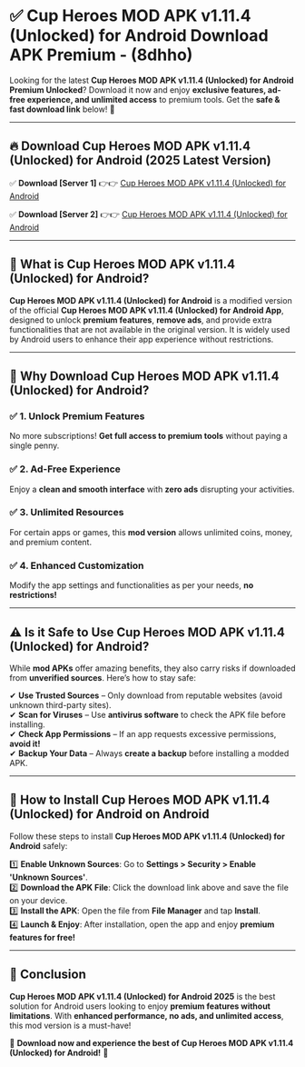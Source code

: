 
# ✅ Cup Heroes MOD APK v1.11.4 (Unlocked) for Android Download APK Premium -  (8dhho) 

Looking for the latest **Cup Heroes MOD APK v1.11.4 (Unlocked) for Android Premium Unlocked**? Download it now and enjoy **exclusive features, ad-free experience, and unlimited access** to premium tools. Get the **safe & fast download link** below! 🚀

---

## 🔥 Download Cup Heroes MOD APK v1.11.4 (Unlocked) for Android (2025 Latest Version)

✅ **Download [Server 1]** 👉👉 [Cup Heroes MOD APK v1.11.4 (Unlocked) for Android ](https://apkcomod.com?title=Cup_Heroes_MOD_APK_v1.11.4_(Unlocked)_for_Android)  

✅ **Download [Server 2]** 👉👉 [Cup Heroes MOD APK v1.11.4 (Unlocked) for Android ](https://apkcomod.com?title=Cup_Heroes_MOD_APK_v1.11.4_(Unlocked)_for_Android)  


---

## 📌 What is Cup Heroes MOD APK v1.11.4 (Unlocked) for Android?

**Cup Heroes MOD APK v1.11.4 (Unlocked) for Android** is a modified version of the official **Cup Heroes MOD APK v1.11.4 (Unlocked) for Android App**, designed to unlock **premium features**, **remove ads**, and provide extra functionalities that are not available in the original version. It is widely used by Android users to enhance their app experience without restrictions.

---

## 🌟 Why Download Cup Heroes MOD APK v1.11.4 (Unlocked) for Android?

### ✅ 1. Unlock Premium Features
No more subscriptions! **Get full access to premium tools** without paying a single penny.

### ✅ 2. Ad-Free Experience
Enjoy a **clean and smooth interface** with **zero ads** disrupting your activities.

### ✅ 3. Unlimited Resources
For certain apps or games, this **mod version** allows unlimited coins, money, and premium content.

### ✅ 4. Enhanced Customization
Modify the app settings and functionalities as per your needs, **no restrictions!**

---

## ⚠️ Is it Safe to Use Cup Heroes MOD APK v1.11.4 (Unlocked) for Android?

While **mod APKs** offer amazing benefits, they also carry risks if downloaded from **unverified sources**. Here’s how to stay safe:

✔ **Use Trusted Sources** – Only download from reputable websites (avoid unknown third-party sites).  
✔ **Scan for Viruses** – Use **antivirus software** to check the APK file before installing.  
✔ **Check App Permissions** – If an app requests excessive permissions, **avoid it!**  
✔ **Backup Your Data** – Always **create a backup** before installing a modded APK.

---

## 📲 How to Install Cup Heroes MOD APK v1.11.4 (Unlocked) for Android on Android

Follow these steps to install **Cup Heroes MOD APK v1.11.4 (Unlocked) for Android** safely:

1️⃣ **Enable Unknown Sources**: Go to **Settings > Security > Enable 'Unknown Sources'**.  
2️⃣ **Download the APK File**: Click the download link above and save the file on your device.  
3️⃣ **Install the APK**: Open the file from **File Manager** and tap **Install**.  
4️⃣ **Launch & Enjoy**: After installation, open the app and enjoy **premium features for free!**

---

## 🚀 Conclusion

**Cup Heroes MOD APK v1.11.4 (Unlocked) for Android 2025** is the best solution for Android users looking to enjoy **premium features without limitations**. With **enhanced performance, no ads, and unlimited access**, this mod version is a must-have!

🔻 **Download now and experience the best of Cup Heroes MOD APK v1.11.4 (Unlocked) for Android!** 🔻

